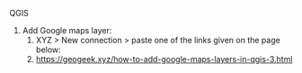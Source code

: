 QGIS

1. Add Google maps layer: 
	1. XYZ > New connection > paste one of the links given on the page below:
	1. https://geogeek.xyz/how-to-add-google-maps-layers-in-qgis-3.html